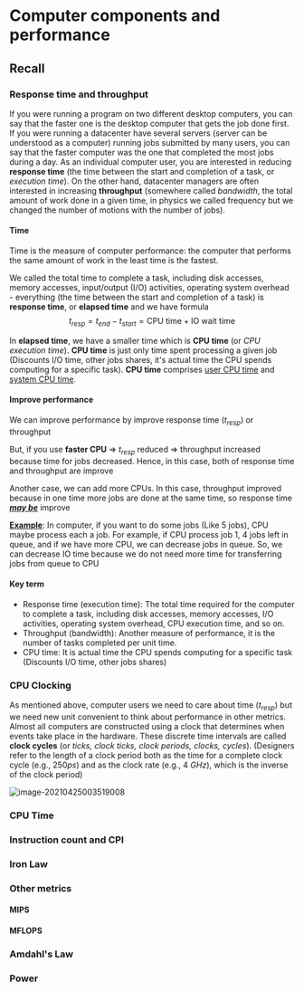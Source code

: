 # Computer components and performance

## Recall

### Response time and throughput

If you were running a program on two different desktop computers, you can say that the faster one is the desktop computer that gets the job done first. If you were running a datacenter have several servers (server can be understood as a computer) running jobs submitted by many users, you can say that the faster computer was the one that completed the most jobs during a day. As an individual computer user, you are interested in reducing **response time** (the time between the start and completion of a task, or *execution time*). On the other hand,  datacenter managers are often interested in increasing **throughput** (somewhere called *bandwidth*, the total amount of work done in a given time, in physics we called frequency but we changed the number of motions with the number of jobs).



#### Time 

Time is the measure of computer performance: the computer that performs the same amount of work in the least time is the fastest.

We called the total time to complete a task, including disk accesses, memory accesses, input/output (I/O) activities, operating system overhead - everything (the time between the start and completion of a task) is  **response time**, or **elapsed time** and we have formula
$$
t_{resp} = t_{end} - t_{start} = \text{CPU time} + \text{IO wait time}
$$


In **elapsed time**, we have a smaller time which is **CPU time** (or *CPU execution time*). **CPU time** is just only time spent processing a given job (Discounts I/O time, other jobs shares, it's actual time the CPU spends computing for a specific task). **CPU time** comprises <u>user CPU time</u> and <u>system CPU time</u>. 



#### Improve performance

We can improve performance by improve response time ($t_{resp}$) or throughput 

But, if you use **faster CPU**  $\Longrightarrow$ $t_{resp}$ reduced $\Longrightarrow$ throughput increased because time for jobs decreased. Hence, in this case, both of response time and throughput are improve

Another case, we can add more CPUs. In this case, throughput improved because in one time more jobs are done at the same time, so response time ***<u>may be</u>*** improve 

**<u>Example</u>**:  In computer, if you want to do some jobs (Like 5 jobs), CPU maybe process each a job. For example, if CPU process job 1, 4 jobs left in queue, and if we have more CPU, we can decrease jobs in queue. So, we can decrease IO time because we do not need more time for transferring jobs from queue to CPU



#### Key term

- Response time (execution time): The total time required for the computer to complete a task, including disk accesses, memory accesses, I/O activities, operating system overhead, CPU execution time, and so on.
- Throughput (bandwidth): Another measure of performance, it is the number of tasks completed per unit time.
- CPU time: It is actual time the CPU spends computing for a specific task (Discounts I/O time, other jobs shares)



### CPU Clocking

As mentioned above, computer users we need to care about time ($t_{resp}$) but we need new unit convenient to think about performance in other metrics. Almost all computers are constructed using a clock that determines when events take place in the hardware. These discrete time intervals are called **clock cycles** (or *ticks, clock ticks, clock periods, clocks, cycles*). (Designers refer to the length of a clock period both as the time for a complete clock cycle (e.g., 250$ps$) and as the clock rate (e.g., 4 $GHz$), which is the inverse of the clock period)

![image-20210425003519008](C:\Users\nghmi\AppData\Roaming\Typora\typora-user-images\image-20210425003519008.png)

### CPU Time



### Instruction count and CPI



### Iron Law



### Other metrics

#### MIPS

#### MFLOPS



### Amdahl's Law



### Power





